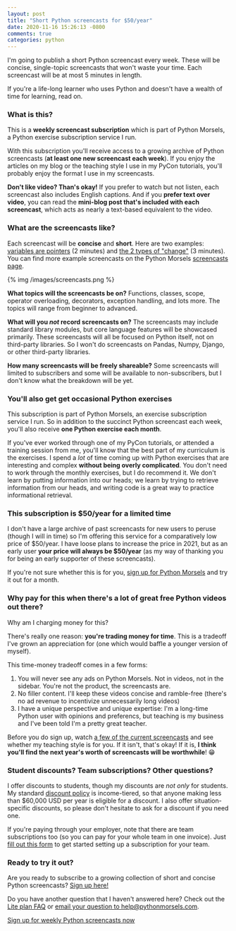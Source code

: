 ```yaml
---
layout: post
title: "Short Python screencasts for $50/year"
date: 2020-11-16 15:26:13 -0800
comments: true
categories: python
---
```


I'm going to publish a short Python screencast every week.
These will be concise, single-topic screencasts that won't waste your time.
Each screencast will be at most 5 minutes in length.

If you're a life-long learner who uses Python and doesn't have a wealth of time for learning, read on.


### What is this?

This is a **weekly screencast subscription** which is part of Python Morsels, a Python exercise subscription service I run.

With this subscription you'll receive access to a growing archive of Python screencasts (**at least one new screencast each week**).
If you enjoy the articles on my blog or the teaching style I use in my PyCon tutorials, you'll probably enjoy the format I use in my screencasts.

**Don't like video? Than's okay!**
If you prefer to watch but not listen, each screencast also includes English captions.
And if you **prefer text over video**, you can read the **mini-blog post that's included with each screencast**, which acts as nearly a text-based equivalent to the video.


### What are the screencasts like?

Each screencast will be **concise** and **short**.
Here are two examples: [variables are pointers][] (2 minutes) and [the 2 types of "change"][] (3 minutes).
You can find more example screencasts on the Python Morsels [screencasts page][].

{% img /images/screencasts.png %}

**What topics will the screencasts be on?**
Functions, classes, scope, operator overloading, decorators, exception handling, and lots more.
The topics will range from beginner to advanced.

**What will you *not* record screencasts on?**
The screencasts may include standard library modules, but core language features will be showcased primarily.
These screencasts will all be focused on Python itself, not on third-party libraries.
So I won't do screencasts on Pandas, Numpy, Django, or other third-party libraries.

**How many screencasts will be freely shareable?**
Some screencasts will limited to subscribers and some will be available to non-subscribers, but I don't know what the breakdown will be yet.


### You'll also get get occasional Python exercises

This subscription is part of Python Morsels, an exercise subscription service I run.
So in addition to the succinct Python screencast each week, you'll also receive **one Python exercise each month**.

If you've ever worked through one of my PyCon tutorials, or attended a training session from me, you'll know that the best part of my curriculum is the exercises.
I spend a *lot* of time coming up with Python exercises that are interesting and complex **without being overly complicated**.
You don't need to work through the monthly exercises, but I do recommend it.
We don't learn by putting information into our heads; we learn by trying to retrieve information from our heads, and writing code is a great way to practice informational retrieval.


### This subscription is $50/year for a limited time

I don't have a large archive of past screencasts for new users to peruse (though I will in time) so I'm offering this service for a comparatively low price of $50/year.
I have loose plans to increase the price in 2021, but as an early user **your price will always be $50/year** (as my way of thanking you for being an early supporter of these screencasts).

If you're not sure whether this is for you, [sign up for Python Morsels][] and try it out for a month.


### Why pay for this when there's a lot of great free Python videos out there?

Why am I charging money for this?

There's really one reason: **you're trading money for time**.
This is a tradeoff I've grown an appreciation for (one which would baffle a younger version of myself).

This time-money tradeoff comes in a few forms:

1. You will never see any ads on Python Morsels. Not in videos, not in the sidebar. You're not the product, the screencasts are.
2. No filler content. I'll keep these videos concise and ramble-free (there's no ad revenue to incentivize unnecessarily long videos)
3. I have a unique perspective and unique expertise: I'm a long-time Python user with opinions and preferencs, but teaching is my business and I've been told I'm a pretty great teacher.

Before you do sign up, watch [a few of the current screencasts][screencasts page] and see whether my teaching style is for you.
If it isn't, that's okay!
If it is, **I think you'll find the next year's worth of screencasts will be worthwhile**! 😁


### Student discounts? Team subscriptions? Other questions?

I offer discounts to students, though my discounts are *not only* for students.
My standard [discount policy][] is income-tiered, so that anyone making less than $60,000 USD per year is eligible for a discount.
I also offer situation-specific discounts, so please don't hesitate to ask for a discount if you need one.

If you're paying through your employer, note that there are team subscriptions too (so you can pay for your whole team in one invoice).
Just [fill out this form][] to get started setting up a subscription for your team.


### Ready to try it out?

Are you ready to subscribe to a growing collection of short and concise Python screencasts?
<a href="https://www.pythonmorsels.com/accounts/signup/lite/">Sign up here!</a>

Do you have another question that I haven't answered here?
Check out the [Lite plan FAQ][] or <a href="m&#97;&#105;l&#116;o&#58;he&#108;p&#64;&#112;%7&#57;th%6Fnmo&#114;s%6&#53;ls&#46;&#99;&#111;m">email your question to he&#108;p&#64;pyt&#104;o&#110;morsel&#115;&#46;&#99;o&#109;</a>.

<a href="https://www.pythonmorsels.com/accounts/signup/lite/" class="subscribe-btn form-big">Sign up for weekly Python screencasts now</a>


[ruby tapas]: https://www.rubytapas.com/pricing/
[laracasts]: https://laracasts.com/
[discount policy]: https://www.pythonmorsels.com/discounts/
[fill out this form]: https://form.jotform.com/201278113533043
[screencasts page]: https://www.pythonmorsels.com/screencasts/
[variables are pointers]: https://www.pythonmorsels.com/topics/variables-are-pointers/
[the 2 types of "change"]: https://www.pythonmorsels.com/topics/2-types-change/
[Lite plan FAQ]: https://pythonmorsels.helpscoutdocs.com/article/23-lite-plan
[sign up for Python Morsels]: https://www.pythonmorsels.com/accounts/signup/
